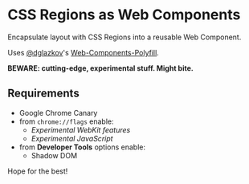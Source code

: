 CSS Regions as Web Components
=====

Encapsulate layout with CSS Regions into a reusable Web Component. 

Uses [@dglazkov](https://github.com/dglazkov)'s [Web-Components-Polyfill](https://github.com/dglazkov/Web-Components-Polyfill).

**BEWARE: cutting-edge, experimental stuff. Might bite.**

Requirements
----
- Google Chrome Canary
- from <code>chrome://flags</code> enable:
  - _Experimental WebKit features_
  - _Experimental JavaScript_
- from **Developer Tools** options enable:
  - Shadow DOM
  
Hope for the best!